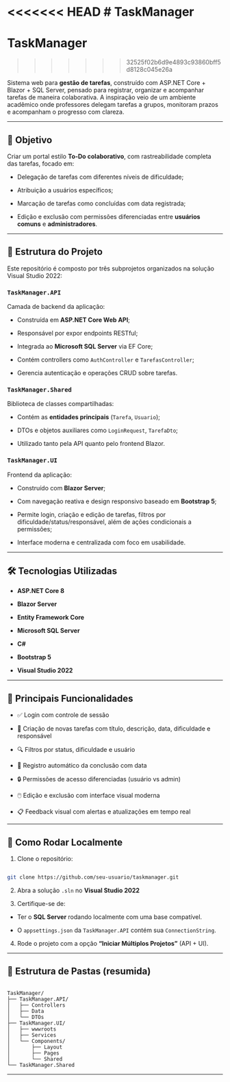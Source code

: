 <<<<<<< HEAD
﻿# TaskManager
=======
# TaskManager
>>>>>>> 32525f02b6d9e4893c93860bff5d8128c045e26a

  

Sistema web para **gestão de tarefas**, construído com ASP.NET Core + Blazor + SQL Server, pensado para registrar, organizar e acompanhar tarefas de maneira colaborativa. A inspiração veio de um ambiente acadêmico onde professores delegam tarefas a grupos, monitoram prazos e acompanham o progresso com clareza.

  

---

  

## 📌 Objetivo

  

Criar um portal estilo **To-Do colaborativo**, com rastreabilidade completa das tarefas, focado em:

- Delegação de tarefas com diferentes níveis de dificuldade;

- Atribuição a usuários específicos;

- Marcação de tarefas como concluídas com data registrada;

- Edição e exclusão com permissões diferenciadas entre **usuários comuns** e **administradores**.

  

---

  

## 🧩 Estrutura do Projeto

  

Este repositório é composto por três subprojetos organizados na solução Visual Studio 2022:

  

### `TaskManager.API`

Camada de backend da aplicação:

  

- Construída em **ASP.NET Core Web API**;

- Responsável por expor endpoints RESTful;

- Integrada ao **Microsoft SQL Server** via EF Core;

- Contém controllers como `AuthController` e `TarefasController`;

- Gerencia autenticação e operações CRUD sobre tarefas.

  

### `TaskManager.Shared`

Biblioteca de classes compartilhadas:

  

- Contém as **entidades principais** (`Tarefa`, `Usuario`);

- DTOs e objetos auxiliares como `LoginRequest`, `TarefaDto`;

- Utilizado tanto pela API quanto pelo frontend Blazor.

  

### `TaskManager.UI`

Frontend da aplicação:

  

- Construído com **Blazor Server**;

- Com navegação reativa e design responsivo baseado em **Bootstrap 5**;

- Permite login, criação e edição de tarefas, filtros por dificuldade/status/responsável, além de ações condicionais a permissões;

- Interface moderna e centralizada com foco em usabilidade.

  

---

  

## 🛠️ Tecnologias Utilizadas

  

-  **ASP.NET Core 8**

-  **Blazor Server**

-  **Entity Framework Core**

-  **Microsoft SQL Server**

-  **C#**

-  **Bootstrap 5**

-  **Visual Studio 2022**

  

---

  

## 📸 Principais Funcionalidades

  

- ✅ Login com controle de sessão

- 🧾 Criação de novas tarefas com título, descrição, data, dificuldade e responsável

- 🔍 Filtros por status, dificuldade e usuário

- 📅 Registro automático da conclusão com data

- 🔒 Permissões de acesso diferenciadas (usuário vs admin)

- 🖱️ Edição e exclusão com interface visual moderna

- 📋 Feedback visual com alertas e atualizações em tempo real

  

---

  

## 🧪 Como Rodar Localmente

  

1. Clone o repositório:

  

```bash

git clone https://github.com/seu-usuario/taskmanager.git

```

  

2. Abra a solução `.sln` no **Visual Studio 2022**

  

3. Certifique-se de:

- Ter o **SQL Server** rodando localmente com uma base compatível.

- O `appsettings.json` da `TaskManager.API` contém sua `ConnectionString`.

  

4. Rode o projeto com a opção **“Iniciar Múltiplos Projetos”** (API + UI).

  

---

  

## 📁 Estrutura de Pastas (resumida)

  

```

TaskManager/ 
├── TaskManager.API/ 
│   ├── Controllers 
│   ├── Data 
│   └── DTOs 
├── TaskManager.UI/ 
│   ├── wwwroots 
│   ├── Services 
│   └── Components/ 
│       ├── Layout 
│       ├── Pages 
│       └── Shared 
└── TaskManager.Shared

```

  

---

  


